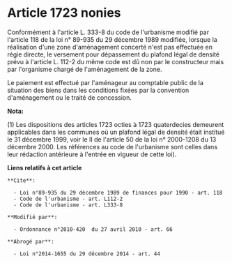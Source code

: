 # Article 1723 nonies

Conformément à l'article L. 333-8 du code de l'urbanisme modifié par l'article 118 de la loi n° 89-935 du 29 décembre 1989
modifiée, lorsque la réalisation d'une zone d'aménagement concerté n'est pas effectuée en régie directe, le versement pour
dépassement du plafond légal de densité prévu à l'article L. 112-2 du même code est dû non par le constructeur mais par
l'organisme chargé de l'aménagement de la zone. 

Le paiement est effectué par l'aménageur au comptable public de la situation des biens dans les conditions fixées par la
convention d'aménagement ou le traité de concession.

**Nota:**

(1) Les dispositions des articles 1723 octies à 1723 quaterdecies demeurent applicables dans les communes où un plafond légal
de densité était institué le 31 décembre 1999, voir le II de l'article 50 de la loi n° 2000-1208 du 13 décembre 2000. Les
références au code de l'urbanisme sont celles dans leur rédaction antérieure à l'entrée en vigueur de cette loi).

**Liens relatifs à cet article**

	**Cite**:

	  - Loi n°89-935 du 29 décembre 1989 de finances pour 1990 - art. 118
	  - Code de l'urbanisme - art. L112-2
	  - Code de l'urbanisme - art. L333-8

	**Modifié par**:

	  - Ordonnance n°2010-420  du 27 avril 2010 - art. 66

	**Abrogé par**:

	  - Loi n°2014-1655 du 29 décembre 2014 - art. 44
